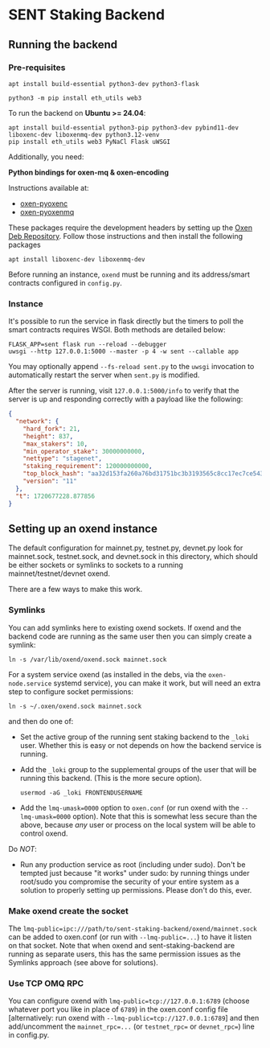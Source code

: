 # SENT Staking Backend

## Running the backend

### Pre-requisites

    apt install build-essential python3-dev python3-flask

    python3 -m pip install eth_utils web3

To run the backend on **Ubuntu >= 24.04**:
```shell
apt install build-essential python3-pip python3-dev pybind11-dev liboxenc-dev liboxenmq-dev python3.12-venv
pip install eth_utils web3 PyNaCl Flask uWSGI
```

Additionally, you need:

**Python bindings for oxen-mq & oxen-encoding**

Instructions available at:

- [oxen-pyoxenc](https://github.com/oxen-io/oxen-pyoxenc)
- [oxen-pyoxenmq](https://github.com/oxen-io/oxen-pyoxenmq)

These packages require the development headers by setting up the
[Oxen Deb Repository](https://deb.oxen.io). Follow those instructions and then
install the following packages

    apt install liboxenc-dev liboxenmq-dev

Before running an instance, `oxend` must be running and its address/smart contracts configured in
`config.py`.

### Instance

It's possible to run the service in flask directly but the timers to poll the smart contracts
requires WSGI. Both methods are detailed below:

    FLASK_APP=sent flask run --reload --debugger
    uwsgi --http 127.0.0.1:5000 --master -p 4 -w sent --callable app

You may optionally append `--fs-reload sent.py` to the `uwsgi` invocation to
automatically restart the server when `sent.py` is modified.

After the server is running, visit `127.0.0.1:5000/info` to verify that the server is up and
responding correctly with a payload like the following:

```json
{
  "network": {
    "hard_fork": 21,
    "height": 837,
    "max_stakers": 10,
    "min_operator_stake": 30000000000,
    "nettype": "stagenet",
    "staking_requirement": 120000000000,
    "top_block_hash": "aa32d153fa260a76bd31751bc3b3193565c8cc17ec7ce543585b96d206b37892",
    "version": "11"
  },
  "t": 1720677228.877856
}
```

## Setting up an oxend instance

The default configuration for mainnet.py, testnet.py, devnet.py look for mainnet.sock, testnet.sock,
and devnet.sock in this directory, which should be either sockets or symlinks to sockets to a
running mainnet/testnet/devnet oxend.

There are a few ways to make this work.

### Symlinks

You can add symlinks here to existing oxend sockets.  If oxend and the backend code are running as
the same user then you can simply create a symlink:

    ln -s /var/lib/oxend/oxend.sock mainnet.sock

For a system service oxend (as installed in the debs, via the `oxen-node.service` systemd service),
you can make it work, but will need an extra step to configure socket permissions:

    ln -s ~/.oxen/oxend.sock mainnet.sock

and then do one of:

- Set the active group of the running sent staking backend to the `_loki` user.  Whether this is
  easy or not depends on how the backend service is running.

- Add the `_loki` group to the supplemental groups of the user that will be running this backend.
  (This is the more secure option).

      usermod -aG _loki FRONTENDUSERNAME

- Add the `lmq-umask=0000` option to `oxen.conf` (or run oxend with the `--lmq-umask=0000` option).
  Note that this is somewhat less secure than the above, because *any* user or process on the local
  system will be able to control oxend.

Do *NOT*:

- Run any production service as root (including under sudo).  Don't be tempted just because "it
  works" under sudo: by running things under root/sudo you compromise the security of your entire
  system as a solution to properly setting up permissions.  Please don't do this, ever.

### Make oxend create the socket

The `lmq-public=ipc:///path/to/sent-staking-backend/oxend/mainnet.sock` can be added to oxen.conf
(or run with `--lmq-public=...`) to have it listen on that socket.  Note that when oxend and
sent-staking-backend are running as separate users, this has the same permission issues as the
Symlinks approach (see above for solutions).

### Use TCP OMQ RPC

You can configure oxend with `lmq-public=tcp://127.0.0.1:6789` (choose whatever port you like in
place of `6789`) in the oxen.conf config file [alternatively: run oxend with
`--lmq-public=tcp://127.0.0.1:6789`] and then add/uncomment the `mainnet_rpc=...` (or `testnet_rpc=`
or `devnet_rpc=`) line in config.py.
